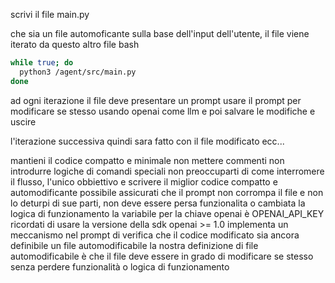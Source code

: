


scrivi il file main.py

che sia un file automoficante sulla base dell'input dell'utente, 
il file viene iterato da questo altro file bash

```sh
while true; do
  python3 /agent/src/main.py
done
```

ad ogni iterazione il file deve presentare un prompt usare il prompt per modificare se stesso usando openai come llm e poi salvare le modifiche e uscire

l'iterazione successiva quindi sara fatto con il file modificato ecc...

mantieni il codice compatto e minimale 
non mettere commenti
non introdurre logiche di comandi speciali
non preoccuparti di come interromere il flusso,
l'unico obbiettivo e scrivere il miglior codice compatto e automodificante possibile
assicurati che il prompt non corrompa il file e non lo deturpi di sue parti, non deve essere persa funzionalita o cambiata la logica di funzionamento
la variabile per la chiave openai è OPENAI_API_KEY
ricordati di usare la versione della sdk openai >= 1.0
implementa un meccanismo nel prompt di verifica che il codice modificato sia ancora definibile un file automodificabile
la nostra definizione di file automodificabile è che il file deve essere in grado di modificare se stesso senza perdere funzionalità o logica di funzionamento

